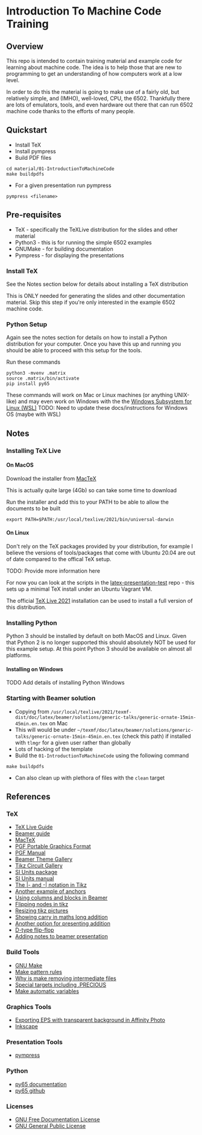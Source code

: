 # Introduction To Machine Code Training

## Overview

This repo is intended to contain training material and example code for 
learning about machine code.  The idea is to help those that are new to 
programming to get an understanding of how computers work at a low level.

In order to do this the material is going to make use of a fairly old, but
relatively simple, and (IMHO), well-loved, CPU, the 6502.  Thankfully there 
are lots of emulators, tools, and even hardware out there that can run 
6502 machine code thanks to the efforts of many people.


## Quickstart

* Install TeX 
* Install pympress
* Build PDF files

```
cd material/01-IntroductionToMachineCode
make buildpdfs
```

* For a given presentation run pympress

```
pympress <filename>
```



## Pre-requisites

* TeX - specifically the TeXLive distribution for the slides and other material
* Python3 - this is for running the simple 6502 examples
* GNUMake - for building documentation
* Pympress - for displaying the presentations

### Install TeX

See the Notes section below for details about installing a TeX distribution 

This is ONLY needed for generating the slides and other documentation material.
Skip this step if you're only interested in the example 6502 machine code.


### Python Setup

Again see the notes section for details on how to install a Python distribution 
for your computer.  Once you have this up and running you should be able to proceed
with this setup for the tools.

Run these commands

```
python3 -mvenv .matrix
source .matrix/bin/activate
pip install py65
```

These commands will work on Mac or Linux machines (or anything UNIX-like) and may 
even work on Windows with the the [Windows Subsystem for Linux (WSL)](https://docs.microsoft.com/en-us/windows/wsl/install-win10)
TODO: Need to update these docs/instructions for Windows OS (maybe with WSL)



## Notes

### Installing TeX Live 

#### On MacOS

Download the installer from [MacTeX](http://www.tug.org/mactex/index.html)

This is actually quite large (4Gb) so can take some time to download

Run the installer and add this to your PATH to be able to allow the documents 
to be built

```
export PATH=$PATH:/usr/local/texlive/2021/bin/universal-darwin
```

#### On Linux

Don't rely on the TeX packages provided by your distribution, for example I believe the 
versions of tools/packages that come with Ubuntu 20.04 are out of date compared to the 
offical TeX setup.

TODO: Provide more information here

For now you can look at the scripts in the [latex-presentation-test](https://github.com/fionahiklas/latex-presentation-test) repo - this sets up a minimal TeX install under an Ubuntu Vagrant VM.

The official [TeX Live 2021](https://www.tug.org/texlive/acquire-netinstall.html) installation can be used to install a full version of this distribution.



### Installing Python

Python 3 should be installed by default on both MacOS and Linux.  Given that Python 2 is 
no longer supported this should absolutely NOT be used for this example setup.  At this 
point Python 3 should be available on almost all platforms.


#### Installing on Windows

TODO Add details of installing Python Windows


### Starting with Beamer solution

* Copying from `/usr/local/texlive/2021/texmf-dist/doc/latex/beamer/solutions/generic-talks/generic-ornate-15min-45min.en.tex` on Mac
* This will would be under `~/texmf/doc/latex/beamer/solutions/generic-talks/generic-ornate-15min-45min.en.tex` (check this path) if installed with `tlmgr` for a given user rather than globally
* Lots of hacking of the template
* Build the `01-IntroductionToMachineCode` using the following command

```
make buildpdfs
```

* Can also clean up with plethora of files with the `clean` target




## References

### TeX

* [TeX Live Guide](https://www.tug.org/texlive/doc/texlive-en/texlive-en.html)
* [Beamer guide](http://tug.ctan.org/macros/latex/contrib/beamer/doc/beameruserguide.pdf)
* [MacTeX](http://www.tug.org/mactex/index.html)
* [PGF Portable Graphics Format](https://github.com/pgf-tikz/pgf)
* [PGF Manual](https://pgf-tikz.github.io/pgf/pgfmanual.pdf)
* [Beamer Theme Gallery](https://deic-web.uab.cat/~iblanes/beamer_gallery/index.html)
* [Tikz Circuit Gallery](https://texdoc.org/serve/circuitikz/0)
* [SI Units package](https://ctan.org/pkg/siunitx)
* [SI Units manual](https://anorien.csc.warwick.ac.uk/mirrors/CTAN/macros/latex/contrib/siunitx/siunitx.pdf)
* [The |- and -| notation in Tikz](https://tex.stackexchange.com/questions/401425/tikz-what-exactly-does-the-the-notation-for-arrows-do)
* [Another example of anchors](https://tex.stackexchange.com/questions/586713/circuitikz-tikz-x-and-y-coordinates-of-anchors-for-adjusting-lengths)
* [Using columns and blocks in Beamer](https://tex.stackexchange.com/questions/356104/floating-an-image-to-the-right-in-beamer)
* [Flipping nodes in tikz](https://tex.stackexchange.com/questions/414576/how-to-mirror-flip-node-in-tikz)
* [Resizing tikz pictures](https://tex.stackexchange.com/questions/26846/how-to-scale-a-tikzpicture-including-texts)
* [Showing carry in maths long addition](https://tex.stackexchange.com/questions/95812/how-to-show-carries-in-long-addition)
* [Another option for presenting addition](https://tex.stackexchange.com/questions/11702/how-to-present-a-vertical-multiplication-addition)
* [D-type flip-flop](https://latexdraw.com/draw-d-flip-flop-with-circuitikz/)
* [Adding notes to beamer presentation](https://tex.stackexchange.com/questions/48402/personal-notes-when-preparing-a-talk-with-latex-beamer-class)



### Build Tools

* [GNU Make](https://www.gnu.org/software/make/manual/html_node/index.html#SEC_Contents)
* [Make pattern rules](https://www.gnu.org/software/make/manual/html_node/Pattern-Examples.html#Pattern-Examples)
* [Why is make removing intermediate files](https://stackoverflow.com/questions/47447369/gnu-make-removing-intermediate-files)
* [Special targets including .PRECIOUS](https://www.gnu.org/software/make/manual/html_node/Special-Targets.html)
* [Make automatic variables](https://www.gnu.org/software/make/manual/html_node/Automatic-Variables.html)


### Graphics Tools

* [Exporting EPS with transparent background in Affinity Photo](https://forum.affinity.serif.com/index.php?/topic/83939-eps-exported-but-has-background/)
* [Inkscape](https://inkscape.org)


### Presentation Tools

* [pympress](https://github.com/Cimbali/pympress)


### Python 

* [py65 documentation](https://py65.readthedocs.io/en/latest/)
* [py65 github](https://github.com/mnaberez/py65)


### Licenses

* [GNU Free Documentation License](https://www.gnu.org/licenses/fdl-1.3.en.html)
* [GNU General Public License](https://www.gnu.org/licenses/gpl-3.0.en.html)

